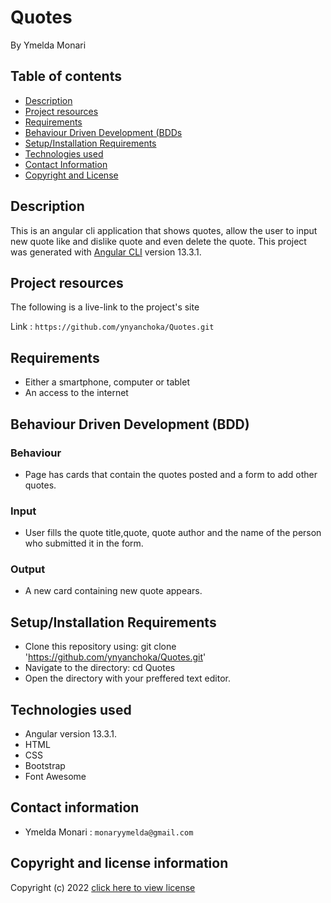 # Quotes
By Ymelda Monari



## Table of contents
+ [Description](#Description)
+ [Project resources](#project-resources)
+ [Requirements](#requirements)
+ [Behaviour Driven Development (BDDs](#BDD)
+ [Setup/Installation Requirements](#setupinstallation-requirements)
+ [Technologies used](#technologies-used)
+ [Contact Information](#contact-information)
+ [Copyright and License](#copyright-and-license-information) 


## Description

This is an angular cli application that shows quotes, allow the user to input new quote like and dislike quote and even delete the quote.
This project was generated with [Angular CLI](https://github.com/angular/angular-cli) version 13.3.1.

## Project resources
The following is a live-link to the project's site

Link : `https://github.com/ynyanchoka/Quotes.git`

## Requirements
+ Either a smartphone, computer or tablet
+ An access to the internet

## Behaviour Driven Development (BDD)
  ### Behaviour
   - Page has cards that contain the quotes posted and a form to add other quotes.
 ### Input 
   - User fills the quote title,quote, quote author and  the name of the person who submitted it in the form.
### Output
   - A new card containing new quote appears.

## Setup/Installation Requirements
- Clone this repository using:
   git clone 'https://github.com/ynyanchoka/Quotes.git'
- Navigate to the directory:
     cd Quotes
- Open the directory with your preffered text editor.
    
## Technologies used
+ Angular version 13.3.1. 
+ HTML 
+ CSS
+ Bootstrap
+ Font Awesome

## Contact information
+ Ymelda Monari : `monaryymelda@gmail.com`

## Copyright and license information

Copyright (c) 2022 [click here to view license](LICENSE)
